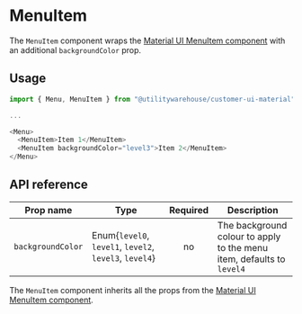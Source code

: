 # MenuItem

The `MenuItem` component wraps the [Material UI MenuItem component](https://next.material-ui.com/api/menu-item/) with an additional `backgroundColor` prop.

## Usage

```TypeScript
import { Menu, MenuItem } from "@utilitywarehouse/customer-ui-material";

...

<Menu>
  <MenuItem>Item 1</MenuItem>
  <MenuItem backgroundColor="level3">Item 2</MenuItem>
</Menu>

```

## API reference

| Prop name | Type | Required | Description |
| --------- | ---- |:--------:| ----------- |
| `backgroundColor` | Enum{`level0`, `level1`, `level2`, `level3`, `level4`} | no | The background colour to apply to the menu item, defaults to `level4` |

The `MenuItem` component inherits all the props from the [Material UI MenuItem component](https://next.material-ui.com/api/menu-item/).
